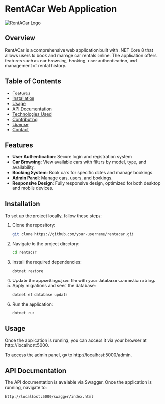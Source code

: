 # RentACar Web Application

![RentACar Logo](link-to-logo.png) <!-- Eğer bir logon varsa buraya link ekleyebilirsin -->

## Overview

RentACar is a comprehensive web application built with .NET Core 8 that allows users to book and manage car rentals online. The application offers features such as car browsing, booking, user authentication, and management of rental history.

## Table of Contents

- [Features](#features)
- [Installation](#installation)
- [Usage](#usage)
- [API Documentation](#api-documentation)
- [Technologies Used](#technologies-used)
- [Contributing](#contributing)
- [License](#license)
- [Contact](#contact)

## Features

- **User Authentication**: Secure login and registration system.
- **Car Browsing**: View available cars with filters by model, type, and availability.
- **Booking System**: Book cars for specific dates and manage bookings.
- **Admin Panel**: Manage cars, users, and bookings.
- **Responsive Design**: Fully responsive design, optimized for both desktop and mobile devices.

## Installation

To set up the project locally, follow these steps:

1. Clone the repository:
   ```bash
   git clone https://github.com/your-username/rentacar.git

2. Navigate to the project directory:
   ```bash
   cd rentacar
3. Install the required dependencies:
   ```bash
   dotnet restore
4. Update the appsettings.json file with your database connection string.
5. Apply migrations and seed the database:
   ```bash
   dotnet ef database update
6. Run the application:
   ```bash
   dotnet run

## Usage
Once the application is running, you can access it via your browser at http://localhost:5000.

To access the admin panel, go to http://localhost:5000/admin.

## API Documentation
The API documentation is available via Swagger. Once the application is running, navigate to:
```bash
http://localhost:5000/swagger/index.html

